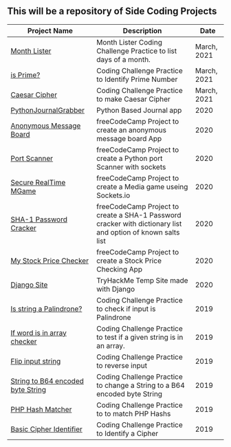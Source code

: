 This will be a repository of Side Coding Projects
------


| Project Name                     | Description         | Date  |
| -------------------------------- | ------------------ | - |
| [Month Lister][10] | Month Lister Coding Challenge Practice to list days of a month.| March, 2021 |
| [is Prime?][9] | Coding Challenge Practice to  Identify Prime Number | March, 2021 |
| [Caesar Cipher][8] | Coding Challenge Practice to make Caesar Cipher | March, 2021 |
| [PythonJournalGrabber][7]        | Python Based Journal app | 2020 |
| [Anonymous Message Board][1] | freeCodeCamp Project to create an anonymous message board App | 2020 |
| [Port Scanner][2]            | freeCodeCamp Project to create a Python port Scanner with sockets | 2020 |
| [Secure RealTime MGame][3]    | freeCodeCamp Project to create a Media game useing Sockets.io | 2020 |
| [SHA-1 Password Cracker][4]  | freeCodeCamp Project to create a SHA-1 Password cracker with dictionary list and option of known salts list | 2020 |
| [My Stock Price Checker][5]  | freeCodeCamp Project to create a Stock Price Checking App   | 2020 |
| [Django Site][6]                  | TryHackMe Temp Site made with Django | 2020 |
| [Is string a Palindrone?][15] | Coding Challenge Practice to check if input is Palindrone | 2019 |
| [If word is in array checker][16] | Coding Challenge Practice to test if a given string is in an array. | 2019 |
| [Flip input string][14] | Coding Challenge Practice to reverse input | 2019 |
| [String to B64 encoded byte String][13] | Coding Challenge Practice to change a String to a B64 encoded byte String | 2019 |
| [PHP Hash Matcher][12] | Coding Challenge Practice to to match PHP Hashs | 2019 |
| [Basic Cipher Identifier][11] | Coding Challenge Practice to Identify a Cipher | 2019 |

[16]: ./CodingPractice/arrayWordFinder.rb
[15]: ./CodingPractice/inPalindrome.rb
[14]: ./CodingPractice/flipInput.js
[13]: ./CodingPractice/commandToB64Bits.py
[12]: ./CodingPractice/phpHashMatchChecker.php
[11]: ./CodingPractice/cipherIdentifier.py
[10]: ./CodingPractice/listMonths.py
[9]: ./CodingPractice/isPrime.py
[8]: ./CodingPractice/caesarCipher.py
[7]: ./PythonJournalGrabber
[6]: ./THM-mysite
[5]: ./FCC-StockPriceChecker
[4]: ./FCC-SHA-1PasswordCracker
[3]: ./FCC-SecureRealTimeMultiplayerGame
[2]: ./FCC-PortScanner
[1]: ./FCC-AnonymousMessageBoard
